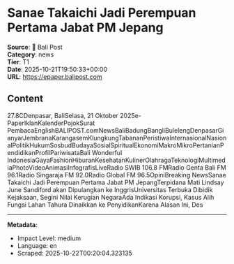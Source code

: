 # Sanae Takaichi Jadi Perempuan Pertama Jabat PM Jepang

**Source**: 📱 Bali Post  
**Category**: news  
**Tier**: T1  
**Date**: 2025-10-21T19:50:33+00:00  
**URL**: https://epaper.balipost.com

## Content

27.8CDenpasar, BaliSelasa, 21 Oktober 2025e-PaperIklanKalenderPojokSurat PembacaEnglishBALIPOST.comNewsBaliBadungBangliBulelengDenpasarGianyarJembranaKarangasemKlungkungTabananPeristiwaInternasionalNasionalPolitikHukumSosbudBudayaSosialSpiritualEkonomiMakroMikroPertanianPendidikanProfilPariwisataBali Wonderful IndonesiaGayaFashionHiburanKesehatanKulinerOlahragaTeknologiMultimediaPhotoVideoAnimasiInfografisLiveRadio SWIB 106.8 FMRadio Genta Bali FM 96.1Radio Singaraja FM 92.0Radio Global FM 96.5OpiniBreaking NewsSanae Takaichi Jadi Perempuan Pertama Jabat PM JepangTerpidana Mati Lindsay June Sandiford akan Dipulangkan ke InggrisUniversitas Terbuka Dibidik Kejaksaan, Segini Nilai Kerugian NegaraAda Indikasi Korupsi, Kasus Alih Fungsi Lahan Tahura Dinaikkan ke PenyidikanKarena Alasan Ini, Des

---

**Metadata**:
- Impact Level: medium
- Language: en
- Scraped: 2025-10-22T00:20:04.323135
